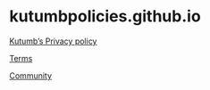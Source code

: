 # kutumbpolicies.github.io

<a href="/kutumbpolicies.github.io/Kutumb’sPrivacypolicy">Kutumb’s Privacy policy</a>

<a href="/kutumbpolicies.github.io/kootumb’sTermsofuse">Terms</a>

<a href="/kutumbpolicies.github.io/CommunityGuidelines">Community</a>
